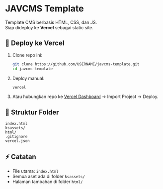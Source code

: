 # JAVCMS Template

Template CMS berbasis HTML, CSS, dan JS.  
Siap dideploy ke **Vercel** sebagai static site.

## 🚀 Deploy ke Vercel

1. Clone repo ini:
   ```bash
   git clone https://github.com/USERNAME/javcms-template.git
   cd javcms-template
   ```

2. Deploy manual:
   ```bash
   vercel
   ```

3. Atau hubungkan repo ke [Vercel Dashboard](https://vercel.com) → Import Project → Deploy.

## 📂 Struktur Folder
```
index.html
ksassets/
html/
.gitignore
vercel.json
```

## ⚡ Catatan
- File utama: `index.html`
- Semua aset ada di folder `ksassets/`
- Halaman tambahan di folder `html/`
